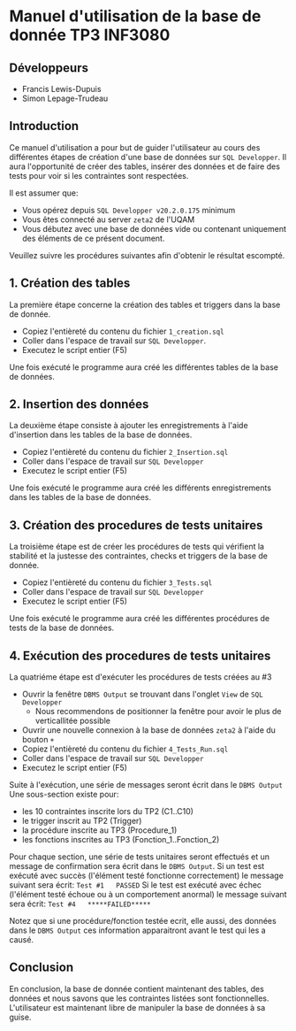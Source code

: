 # Manuel d'utilisation de la base de donnée TP3 INF3080

## Développeurs
- Francis Lewis-Dupuis
- Simon Lepage-Trudeau

## Introduction

Ce manuel d'utilisation a pour but de guider l'utilisateur au cours des
différentes étapes de création d'une base de données sur `SQL Developper`.
Il aura l'opportunité de créer des tables, insérer des données et de faire
des tests pour voir si les contraintes sont respectées.

Il est assumer que:
- Vous opérez depuis `SQL Developper v20.2.0.175` minimum
- Vous êtes connecté au server `zeta2` de l'UQAM
- Vous débutez avec une base de données vide ou contenant uniquement des éléments de ce présent document.

Veuillez suivre les procédures suivantes afin d'obtenir le résultat escompté.

## 1. Création des tables

La première étape concerne la création des tables et triggers dans la base de donnée. 
- Copiez l'entièreté du contenu du fichier `1_creation.sql`
- Coller dans l'espace de travail sur `SQL Developper`. 
- Executez le script entier (F5)

Une fois exécuté le programme aura créé les différentes tables de la base de données.

## 2. Insertion des données

La deuxième étape consiste à ajouter les enregistrements à l'aide d'insertion dans les tables de la base de données. 
- Copiez l'entièreté du contenu du fichier `2_Insertion.sql`
- Coller dans l'espace de travail sur `SQL Developper` 
- Executez le script entier (F5)

Une fois exécuté le programme aura créé les différents enregistrements dans les tables de la base de données.

## 3. Création des procedures de tests unitaires

La troisième étape est de créer les procédures de tests qui vérifient la stabilité et la justesse des contraintes, checks et triggers de la base de donnée.

- Copiez l'entièreté du contenu du fichier `3_Tests.sql`
- Coller dans l'espace de travail sur `SQL Developper` 
- Executez le script entier (F5)

Une fois exécuté le programme aura créé les différentes procédures de tests de la base de données.

## 4. Exécution des procedures de tests unitaires

La quatriéme étape est d'exécuter les procédures de tests créées au #3

- Ouvrir la fenêtre `DBMS Output` se trouvant dans l'onglet `View` de `SQL Developper`
  - Nous recommendons de positionner la fenêtre pour avoir le plus de verticallitée possible
- Ouvrir une nouvelle connexion à la base de données `zeta2` à l'aide du bouton `+`
- Copiez l'entièreté du contenu du fichier `4_Tests_Run.sql`
- Coller dans l'espace de travail sur `SQL Developper` 
- Executez le script entier (F5)

Suite à l'exécution, une série de messages seront écrit dans le `DBMS Output`
Une sous-section existe pour:
- les 10 contraintes inscrite lors du TP2 (C1..C10)
- le trigger inscrit au TP2 (Trigger)
- la procédure inscrite au TP3 (Procedure_1)
- les fonctions inscrites au TP3 (Fonction_1..Fonction_2)

Pour chaque section, une série de tests unitaires seront effectués et un message de confirmation sera écrit dans le `DBMS Output`.
Si un test est exécuté avec succès (l'élément testé fonctionne correctement) le message suivant sera écrit:
`Test #1   PASSED`
Si le test est exécuté avec échec (l'élément testé échoue ou à un comportement anormal) le message suivant sera écrit:
`Test #4   *****FAILED*****`

Notez que si une procédure/fonction testée ecrit, elle aussi, des données dans le `DBMS Output`
ces information apparaitront avant le test qui les a causé.

## Conclusion

En conclusion, la base de donnée contient maintenant des tables, des données
et nous savons que les contraintes listées sont fonctionnelles. L'utilisateur est
maintenant libre de manipuler la base de données à sa guise.
